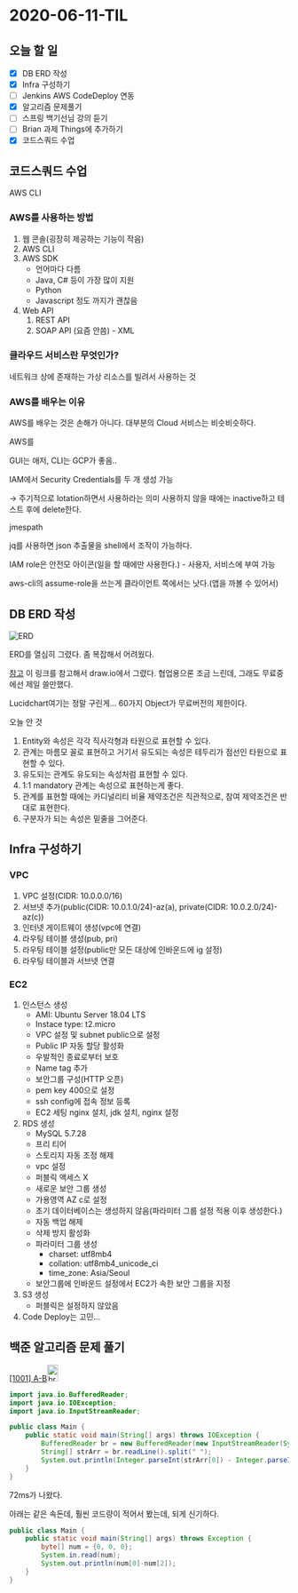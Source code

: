 # 2020-06-11-TIL

## 오늘 할 일

- [x] DB ERD 작성
- [x] Infra 구성하기
- [ ] Jenkins AWS CodeDeploy 연동
- [x] 알고리즘 문제풀기
- [ ] 스프링 백기선님 강의 듣기
- [ ] Brian 과제 Things에 추가하기
- [x] 코드스쿼드 수업

## 코드스쿼드 수업

AWS CLI

### AWS를 사용하는 방법

1. 웹 콘솔(굉장히 제공하는 기능이 작음)
2. AWS CLI
3. AWS SDK
   - 언어마다 다름
   - Java, C# 등이 가장 많이 지원
   - Python
   - Javascript 정도 까지가 괜찮음
4. Web API
   1. REST API
   2. SOAP API (요즘 안씀) - XML

### 클라우드 서비스란 무엇인가?

네트워크 상에 존재하는 가상 리소스를 빌려서 사용하는 것

### AWS를 배우는 이유

AWS를 배우는 것은 손해가 아니다. 대부분의 Cloud 서비스는 비슷비슷하다.

AWS를 

GUI는 애저, CLI는 GCP가 좋음..

IAM에서 Security Credentials를 두 개 생성 가능

→ 주기적으로 lotation하면서 사용하라는 의미 사용하지 않을 때에는 inactive하고 테스트 후에 delete한다.

jmespath

jq를 사용하면 json 추출물을 shell에서 조작이 가능하다.

IAM role은 안전모 아이콘(일을 할 때에만 사용한다.) - 사용자, 서비스에 부여 가능

aws-cli의 assume-role을 쓰는게 클라이언트 쪽에서는 낫다.(앱을 까볼 수 있어서)

## DB ERD 작성

![ERD](https://i.imgur.com/3T0TLGX.png)

ERD를 열심히 그렸다. 좀 복잡해서 어려웠다.

[참고](https://victorydntmd.tistory.com/126) 이 링크를 참고해서 draw.io에서 그렸다. 협업용으론 조금 느린데, 그래도 무료중에선 제일 쓸만했다.

Lucidchart여기는 정말 구린게... 60가지 Object가 무료버전의 제한이다.

오늘 안 것

1. Entity와 속성은 각각 직사각형과 타원으로 표현할 수 있다.
2. 관계는 마름모 꼴로 표현하고 거기서 유도되는 속성은 테두리가 점선인 타원으로 표현할 수 있다.
3. 유도되는 관계도 유도되는 속성처럼 표현할 수 있다.
4. 1:1 mandatory 관계는 속성으로 표현하는게 좋다.
5. 관계를 표현할 때에는 카디널리티 비율 제약조건은 직관적으로, 참여 제약조건은 반대로 표현한다.
6. 구분자가 되는 속성은 밑줄을 그어준다.

## Infra 구성하기

### VPC

1. VPC 설정(CIDR: 10.0.0.0/16)
2. 서브넷 추가(public(CIDR: 10.0.1.0/24)-az(a), private(CIDR: 10.0.2.0/24)-az(c))
3. 인터넷 게이트웨이 생성(vpc에 연결)
4. 라우팅 테이블 생성(pub, pri)
5. 라우팅 테이블 설정(public만 모든 대상에 인바운드에 ig 설정)
6. 라우팅 테이블과 서브넷 연결

### EC2

1. 인스턴스 생성
   - AMI: Ubuntu Server 18.04 LTS
   - Instace type: t2.micro
   - VPC 설정 및 subnet public으로 설정
   - Public IP 자동 할당 활성화
   - 우발적인 종료로부터 보호
   - Name tag 추가
   - 보안그룹 구성(HTTP 오픈)
   - pem key 400으로 설정
   - ssh config에 접속 정보 등록
   - EC2 세팅 nginx 설치, jdk 설치, nginx 설정
2. RDS 생성
   - MySQL 5.7.28
   - 프리 티어
   - 스토리지 자동 조정 해제
   - vpc 설정
   - 퍼블릭 액세스 X
   - 새로운 보안 그룹 생성
   - 가용영역 AZ c로 설정
   - 초기 데이터베이스는 생성하지 않음(파라미터 그룹 설정 적용 이후 생성한다.)
   - 자동 백업 해제
   - 삭제 방지 활성화
   - 파라미터 그룹 생성
     - charset: utf8mb4
     - collation: utf8mb4_unicode_ci
     - time_zone: Asia/Seoul
   - 보안그룹에 인바운드 설정에서 EC2가 속한 보안 그룹을 지정
3. S3 생성
   - 퍼블릭은 설정하지 않았음
4. Code Deploy는 고민...

## 백준 알고리즘 문제 풀기

[[1001] A-B](https://www.acmicpc.net/problem/1001)<img src="https://raw.githubusercontent.com/shiftpsh/solvedac-plugin/master/svg/1.svg" width="20" height="30" alt="bronze5"></img>

```java
import java.io.BufferedReader;
import java.io.IOException;
import java.io.InputStreamReader;

public class Main {
    public static void main(String[] args) throws IOException {
        BufferedReader br = new BufferedReader(new InputStreamReader(System.in));
        String[] strArr = br.readLine().split(" ");
        System.out.println(Integer.parseInt(strArr[0]) - Integer.parseInt(strArr[1]));
    }
}
```

72ms가 나왔다.

아래는 같은 속돈데, 훨씬 코드량이 적어서 봤는데, 되게 신기하다.

```java
public class Main {
    public static void main(String[] args) throws Exception {
        byte[] num = {0, 0, 0};
        System.in.read(num);
        System.out.println(num[0]-num[2]);
    }
}
```

